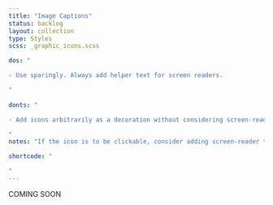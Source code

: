 ```yaml
---
title: "Image Captions"
status: backlog
layout: collection
type: Styles
scss: _graphic_icons.scss

dos: "

- Use sparingly. Always add helper text for screen readers.

"
 
donts: "

- Add icons arbitrarily as a decoration without considering screen-readers.

"
notes: "If the icon is to be clickable, consider adding screen-reader text. <code>&lt;a href=&quot;#&quot;&gt;&lt;span class=&quot;sr-only&quot;&gt;Download the File&lt;/span&gt;$icon-code&lt;/a&gt;</code>."

shortcode: "

"
---
```

 COMING SOON